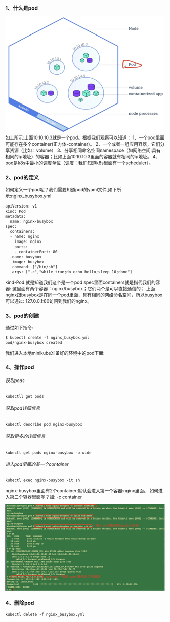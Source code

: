 
### 1、什么是pod
![](../images/47.png)  
  如上所示:上面10.10.10.3就是一个pod。根据我们观察可以知道：
1、一个pod里面可能存在多个container(正方体-container)。
2、一个或者一组应用容器，它们分享资源（比如：volume）
3、分享相同命名空间namespace（如网络空间:具有相同的ip地址）的容器；比如上面10.10.10.3里面的容器就有相同的ip地址。
4、pod是k8s中最小的调度单位（调度：我们知道k8s里面有一个scheduler）。  

### 2、pod的定义
  如何定义一个pod呢？我们需要知道pod的yaml文件,如下所示:nginx_busybox.yml
  
```renderscript
apiVersion: v1
kind: Pod
metadata: 
  name: nginx-busybox
spec:
  containers:
  - name: nginx
    image: nginx
    ports:
    - containerPort: 80
  -name: busybox
   image: busybox
   command: ["/bin/sh"]
   args: ["-c","while true;do echo hello;sleep 10;done"]
```

kind-Pod:就是知道我们这个是一个pod
spec里面containers就是指代我们的容器:
这里面有两个容器：nginx/busybox；它们两个是可以直接通信的；
上面nginx跟busybox是在同一个pod里面，具有相同的网络命名空间，所以busybox可以通过:
127.0.0.1:80访问到我们的nginx。

### 3、pod的创建
  通过如下指令:
```renderscript
$ kubectl create -f nginx_busybox.yml
pod/nginx-busybox created
```

 我们进入本地minikube准备好的环境中的pod下面:


### 4、操作pod
###### 获取pods
```renderscript
kubectll get pods
```

###### 获取pod详细信息

```renderscript
kubectl describe pod nginx-busybox
```

###### 获取更多的详细信息

```renderscript
kubectl get pods nginx-busybox -o wide
```

###### 进入pod里面的某一个container

```renderscript
kubectl exec nginx-busybox -it sh
```

nginx-busybox里面有2个container;默认会进入第一个容器:nginx里面。
如何进入第二个容器里面呢？加: -c container

![](../images/48.png)  

### 4、删除pod

```renderscript
kubectl delete -f nginx_busybox.yml
```




